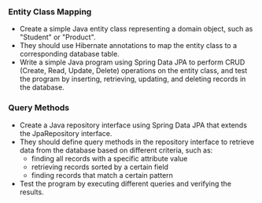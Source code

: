 ### Entity Class Mapping
- Create a simple Java entity class representing a domain object, such as "Student" or "Product". 
- They should use Hibernate annotations to map the entity class to a corresponding database table.
- Write a simple Java program using Spring Data JPA to perform CRUD (Create, Read, Update, Delete) operations on the entity class, and test the program by inserting, retrieving, updating, and deleting records in the database.


### Query Methods
- Create a Java repository interface using Spring Data JPA that extends the JpaRepository interface. 
- They should define query methods in the repository interface to retrieve data from the database based on different criteria, such as: 
  - finding all records with a specific attribute value 
  - retrieving records sorted by a certain field
  - finding records that match a certain pattern
- Test the program by executing different queries and verifying the results.
